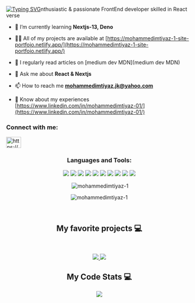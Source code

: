 [![Typing SVG](https://readme-typing-svg.herokuapp.com?font=&weight=700&size=24&pause=1000&color=377B11&center=true&vCenter=true&width=435&lines=Hello+there%2C+I'm+Imtiyaz)](https://git.io/typing-svg)nthusiastic & passionate FrontEnd developer skilled in React verse</h3>

- 🌱 I’m currently learning **Nextjs-13, Deno**

- 👨‍💻 All of my projects are available at [https://mohammedimtiyaz-1-site-portfoio.netlify.app/](https://mohammedimtiyaz-1-site-portfoio.netlify.app/)

- 📝 I regularly read articles on [medium dev MDN](medium dev MDN)

- 💬 Ask me about **React & Nextjs**

- 📫 How to reach me **mohammedimtiyaz.jk@yahoo.com**

- 📄 Know about my experiences [https://www.linkedin.com/in/mohammedimtiyaz-01/](https://www.linkedin.com/in/mohammedimtiyaz-01/)

<h3 align="left">Connect with me:</h3>
<p align="left">
<a href="https://linkedin.com/in/https://www.linkedin.com/in/mohammedimtiyaz-01/" target="blank"><img align="center" src="https://raw.githubusercontent.com/rahuldkjain/github-profile-readme-generator/master/src/images/icons/Social/linked-in-alt.svg" alt="https://www.linkedin.com/in/mohammedimtiyaz-01/" height="30" width="40" /></a>
</p>


<h3 align="center">Languages and Tools:</h3>
<p align="center">
<img src="https://img.shields.io/badge/-javascript-F7DF1E?&style=for-the-badge&logo=javascript&logoColor=black" />
<img src="https://img.shields.io/badge/-ReactJS-grey?&style=for-the-badge&logo=react&logoColor=61DAFB" />

<img src="https://img.shields.io/badge/HTML5-E34F26?style=for-the-badge&logo=html5&logoColor=white" />
<img src="https://img.shields.io/badge/-css3-1572B6?&style=for-the-badge&logo=css3&logoColor=white" />
<img src="https://img.shields.io/badge/Tailwind-38B2AC?style=for-the-badge&logo=tailwind-css&logoColor=white" />
<img src="https://img.shields.io/badge/-VSCode-007ACC?&style=for-the-badge&logo=visual-studio-code&logoColor=white" />
<img src="https://img.shields.io/badge/-Git-F05032?&style=for-the-badge&logo=git&logoColor=white" /> 
<img src="https://img.shields.io/badge/github-%23121011.svg?style=for-the-badge&logo=github&logoColor=white" />
<img src="https://img.shields.io/badge/Canva-%2300C4CC.svg?style=for-the-badge&logo=Canva&logoColor=white" />
<img src="https://img.shields.io/badge/figma-%23F24E1E.svg?style=for-the-badge&logo=figma&logoColor=white" /></p>

<p align="center">&nbsp;<img align="center" src="https://github-readme-stats.vercel.app/api?username=mohammedimtiyaz-1&show_icons=true&locale=en&theme=dracula" alt="mohammedimtiyaz-1" /></p>

<p align="center"><img align="center" src="https://github-readme-streak-stats.herokuapp.com/?user=mohammedimtiyaz-1&" alt="mohammedimtiyaz-1" /></p>

<br />

<h2 align="center">My favorite projects 💻</h2>
<br />
<p align="center">
  
 <a href="https://github.com/mohammedimtiyaz-1/BlogWithSanityNext">
  <img align="" src="https://github-readme-stats.vercel.app/api/pin/?username=mohammedimtiyaz-1&repo=BlogWithSanityNext&theme=dracula" />
</a>
  <a href="https://github.com/YuriDevAT/tcl-19-smart-shopping-list">
  <img align="" src="https://github-readme-stats.vercel.app/api/pin/?username=mohammedimtiyaz-1&repo=movieExplorer&theme=dracula" />
</a>
</p>
<h2 align="center">My Code Stats 💻</h2>
<p align="center">
  
 <a href="https://github.com/mohammedimtiyaz-1/BlogWithSanityNext">
  <img align="" src="https://github-readme-stats.vercel.app/api/top-langs/?username=mohammedimtiyaz-1&layout=compact&theme=dracula" />
</a>
  
</p>
